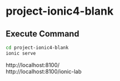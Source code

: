 # project-ionic4-blank

## Execute Command

``` bash
cd project-ionic4-blank
ionic serve
```
http://localhost:8100/  
http://localhost:8100/ionic-lab

